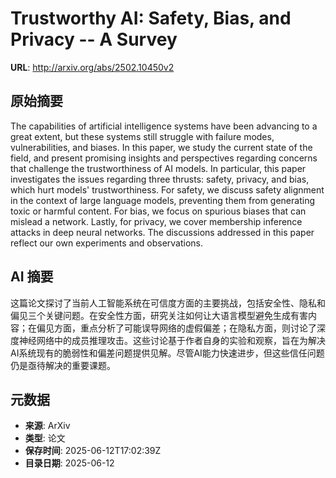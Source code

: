 # Trustworthy AI: Safety, Bias, and Privacy -- A Survey

**URL**: http://arxiv.org/abs/2502.10450v2

## 原始摘要

The capabilities of artificial intelligence systems have been advancing to a
great extent, but these systems still struggle with failure modes,
vulnerabilities, and biases. In this paper, we study the current state of the
field, and present promising insights and perspectives regarding concerns that
challenge the trustworthiness of AI models. In particular, this paper
investigates the issues regarding three thrusts: safety, privacy, and bias,
which hurt models' trustworthiness. For safety, we discuss safety alignment in
the context of large language models, preventing them from generating toxic or
harmful content. For bias, we focus on spurious biases that can mislead a
network. Lastly, for privacy, we cover membership inference attacks in deep
neural networks. The discussions addressed in this paper reflect our own
experiments and observations.


## AI 摘要

这篇论文探讨了当前人工智能系统在可信度方面的主要挑战，包括安全性、隐私和偏见三个关键问题。在安全性方面，研究关注如何让大语言模型避免生成有害内容；在偏见方面，重点分析了可能误导网络的虚假偏差；在隐私方面，则讨论了深度神经网络中的成员推理攻击。这些讨论基于作者自身的实验和观察，旨在为解决AI系统现有的脆弱性和偏差问题提供见解。尽管AI能力快速进步，但这些信任问题仍是亟待解决的重要课题。

## 元数据

- **来源**: ArXiv
- **类型**: 论文
- **保存时间**: 2025-06-12T17:02:39Z
- **目录日期**: 2025-06-12
